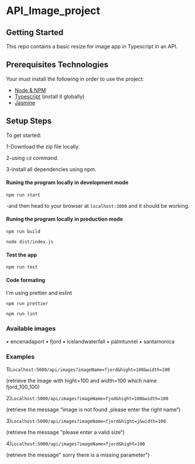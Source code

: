 # API_Image_project
## Getting Started

This repo contains a basic resize for image app in Typescript in an API.


## Prerequisites Technologies

Your must install the following in order to use the project:
- [Node & NPM](https://nodejs.org/en/download/)
- [Typescript](https://www.npmjs.com/package/typescript) (install it globally)
- [Jasmine](https://www.npmjs.com/package/jasmine)

## Setup Steps
To get started:

1-Download the zip file locally.

2-using `cd` command.

3-install all dependencies using npm.

#### Runing the program locally in development mode

  `npm run start`

-and then head to your browser at `localhost:3000` and it should be working.

#### Runing the program locally in production mode

  `npm run build`
  
  `node dist/index.js`

#### Test the app

    npm run test
 
#### Code formating 

I'm using prettier and eslint

    npm run prettier

    npm run lint

### Available images 
•	encenadaport
•	fjord
•	icelandwaterfall
•	palmtunnel
•	santamonica

### Examples

1)`Localhost:5000/api/images?imageName=fjord&hight=100&width=100`

(retrieve the image with hight=100 and width=100 which name fjord_100_100)

2)`Localhost:5000/api/images?imageName=fjod&hight=100&width=100`

(retrieve the message “image is not found ,please enter the right name“)

3)`Localhost:5000/api/images?imageName=fjord&hight=j&width=100`

(retrieve the message “please enter a valid size“)

4)`Localhost:5000/api/images?imageName=fjord&hight=100`

(retrieve the message" sorry there is a missing parameter")

